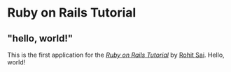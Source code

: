 # Ruby on Rails Tutorial

## "hello, world!"

This is the first application for the
[*Ruby on Rails Tutorial*](http://www.railstutorial.org/)
by [Rohit Sai](http://rohitsai.com.np/). Hello, world!
